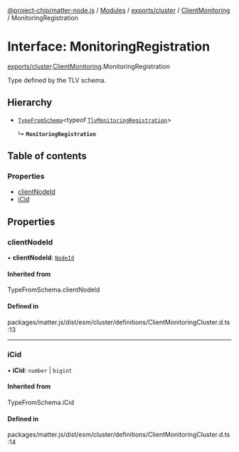 [@project-chip/matter-node.js](../README.md) / [Modules](../modules.md) / [exports/cluster](../modules/exports_cluster.md) / [ClientMonitoring](../modules/exports_cluster.ClientMonitoring.md) / MonitoringRegistration

# Interface: MonitoringRegistration

[exports/cluster](../modules/exports_cluster.md).[ClientMonitoring](../modules/exports_cluster.ClientMonitoring.md).MonitoringRegistration

Type defined by the TLV schema.

## Hierarchy

- [`TypeFromSchema`](../modules/exports_tlv.md#typefromschema)\<typeof [`TlvMonitoringRegistration`](../modules/exports_cluster.ClientMonitoring.md#tlvmonitoringregistration)\>

  ↳ **`MonitoringRegistration`**

## Table of contents

### Properties

- [clientNodeId](exports_cluster.ClientMonitoring.MonitoringRegistration.md#clientnodeid)
- [iCid](exports_cluster.ClientMonitoring.MonitoringRegistration.md#icid)

## Properties

### clientNodeId

• **clientNodeId**: [`NodeId`](../modules/exports_datatype.md#nodeid)

#### Inherited from

TypeFromSchema.clientNodeId

#### Defined in

packages/matter.js/dist/esm/cluster/definitions/ClientMonitoringCluster.d.ts:13

___

### iCid

• **iCid**: `number` \| `bigint`

#### Inherited from

TypeFromSchema.iCid

#### Defined in

packages/matter.js/dist/esm/cluster/definitions/ClientMonitoringCluster.d.ts:14
